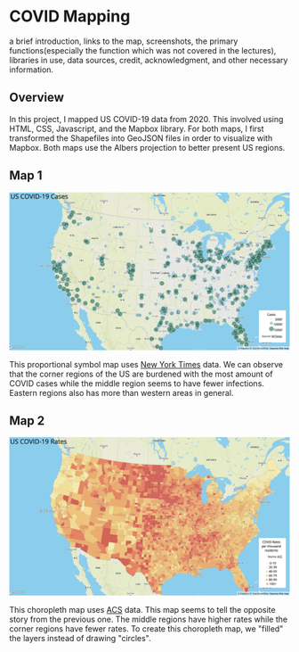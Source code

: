 # COVID Mapping

a brief introduction, links to the map, screenshots, the primary functions(especially the function which was not covered in the lectures), libraries in use, data sources, credit, acknowledgment, and other necessary information.

## Overview

In this project, I mapped US COVID-19 data from 2020. This involved using HTML, CSS, Javascript, and the Mapbox library. For both maps, I first transformed the Shapefiles into GeoJSON files in order to visualize with Mapbox. Both maps use the Albers projection to better present US regions.

## Map 1

![COVID Cases Map](img/map1.png)

This proportional symbol map uses [New York Times](https://github.com/nytimes/covid-19-data/blob/43d32dde2f87bd4dafbb7d23f5d9e878124018b8/live/us-counties.csv) data. We can observe that the corner regions of the US are burdened with the most amount of COVID cases while the middle region seems to have fewer infections. Eastern regions also has more than western areas in general.

## Map 2

![COVID Rates Map](img/map2.png)

This choropleth map uses [ACS](https://data.census.gov/table?g=0100000US$050000&d=ACS+5-Year+Estimates+Data+Profiles&tid=ACSDP5Y2018.DP05&hidePreview=true) data. This map seems to tell the opposite story from the previous one. The middle regions have higher rates while the corner regions have fewer rates. To create this choropleth map, we "filled" the layers instead of drawing "circles".